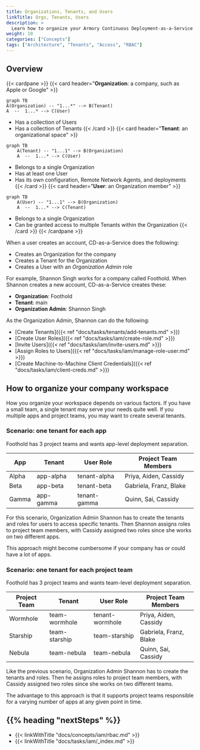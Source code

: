```yaml
---
title: Organizations, Tenants, and Users
linkTitle: Orgs, Tenants, Users
description: >
  Learn how to organize your Armory Continuous Deployment-as-a-Service workspace.
weight: 10
categories: ["Concepts"]
tags: ["Architecture", "Tenants", "Access", "RBAC"]
---
```



## Overview

{{< cardpane >}}
{{< card header="<b>Organization</b>: a company, such as Apple or Google" >}}
```mermaid
graph TB
A(Organization) -- "1...*" --> B(Tenant)
A  --  1...* --> C(User)
```
* Has a collection of Users
* Has a collection of Tenants
{{< /card >}}
{{< card header="<b>Tenant</b>: an organizational space" >}}
```mermaid
graph TB
    A(Tenant) -- "1...1" --> B(Organization)
    A  --  1...* --> C(User)
```
* Belongs to a single Organization
* Has at least one User
* Has its own configuration, Remote Network Agents, and deployments
{{< /card >}}
{{< card header="<b>User</b>: an Organization member" >}}
```mermaid
graph TB
    A(User) -- "1...1" --> B(Organization)
    A  --  1...* --> C(Tenant)
```

* Belongs to a single Organization
* Can be granted access to multiple Tenants within the Organization
{{< /card >}}
{{< /cardpane >}}

When a user creates an account, CD-as-a-Service does the following:

* Creates an Organization for the company
* Creates a Tenant for the Organization
* Creates a User with an _Organization Admin_ role

For example, Shannon Singh works for a company called Foothold. When Shannon creates a new account, CD-as-a-Service creates these: 

* **Organization**: Foothold
* **Tenant**: main
* **Organization Admin**: Shannon Singh

As the Organization Admin, Shannon can do the following:
* [Create Tenants]({{< ref "docs/tasks/tenants/add-tenants.md" >}})
* [Create User Roles]({{< ref "docs/tasks/iam/create-role.md" >}})
* [Invite Users]({{< ref "docs/tasks/iam/invite-users.md" >}})
* [Assign Roles to Users]({{< ref "docs/tasks/iam/manage-role-user.md" >}})
* [Create Machine-to-Machine Client Credentials]({{< ref "docs/tasks/iam/client-creds.md" >}})

## How to organize your company workspace

How you organize your workspace depends on various factors. If you have a small team, a single tenant may serve your needs quite well. If you multiple apps and project teams, you may want to create several tenants.

### Scenario: one tenant for each app

Foothold has 3 project teams and wants app-level deployment separation.

| App   | Tenant    | User Role    | Project Team Members                        |
|-------|-----------|--------------|---------------------------------------------|
| Alpha | app-alpha | tenant-alpha | Priya, Aiden, Cassidy |
| Beta  | app-beta  | tenant-beta | Gabriela, Franz, Blake                      |
| Gamma | app-gamma | tenant-gamma |  Quinn, Sai, Cassidy      |

For this scenario, Organization Admin Shannon has to create the tenants and roles for users to access specific tenants. Then Shannon assigns roles to project team members, with Cassidy assigned two roles since she works on two different apps.

This approach might become cumbersome if your company has or could have a lot of apps. 

### Scenario: one tenant for each project team

Foothold has 3 project teams and wants team-level deployment separation.

| Project Team | Tenant         | User Role       | Project Team Members                        |
|--------------|----------------|-----------------|---------------------------------------------|
| Wormhole     | team-wormhole  | tenant-wormhole | Priya, Aiden, Cassidy |
| Starship        | team-starship     | team-starship     | Gabriela, Franz, Blake                       |
| Nebula    | team-nebula | team-nebula | Quinn, Sai, Cassidy       |

Like the previous scenario, Organization Admin Shannon has to create the tenants and roles. Then he assigns roles to project team members, with Cassidy assigned two roles since she works on two different teams.

The advantage to this approach is that it supports project teams responsible for a varying number of apps at any given point in time. 

## {{% heading "nextSteps" %}}

* {{< linkWithTitle "docs/concepts/iam/rbac.md" >}}
* {{< linkWithTitle "docs/tasks/iam/_index.md" >}}
